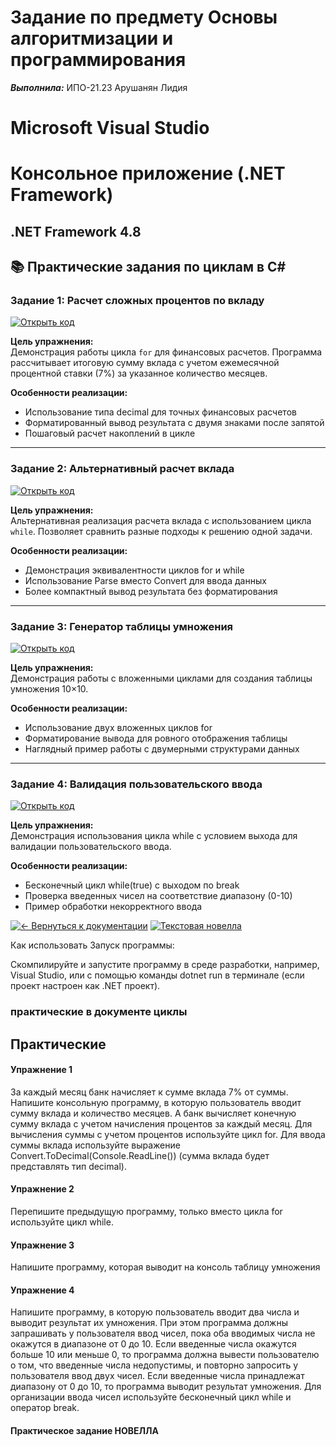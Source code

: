 # Задание по предмету Основы алгоритмизации и программирования

***Выполнила:*** ИПО-21.23 Арушанян Лидия

# Microsoft Visual Studio

# Консольное приложение (.NET Framework)

## .NET Framework 4.8 ##


## 📚 Практические задания по циклам в C#

### Задание 1: Расчет сложных процентов по вкладу
[![Открыть код](https://img.shields.io/badge/Код-Задание_1-blue)](https://github.com/FallCracka/chalenge/blob/main/%D1%86%D0%B8%D0%BA%D0%BB%D1%8B/%D1%83%D0%BF%D1%80%D0%B0%D0%B6%D0%BD%D0%B5%D0%BD%D0%B8%D0%B5%201.cs)

**Цель упражнения:**  
Демонстрация работы цикла `for` для финансовых расчетов. Программа рассчитывает итоговую сумму вклада с учетом ежемесячной процентной ставки (7%) за указанное количество месяцев.

**Особенности реализации:**
- Использование типа decimal для точных финансовых расчетов
- Форматированный вывод результата с двумя знаками после запятой
- Пошаговый расчет накоплений в цикле

---

### Задание 2: Альтернативный расчет вклада
[![Открыть код](https://img.shields.io/badge/Код-Задание_2-green)](https://github.com/FallCracka/chalenge/blob/main/%D1%86%D0%B8%D0%BA%D0%BB%D1%8B/%D1%83%D0%BF%D1%80%D0%B0%D0%B6%D0%BD%D0%B5%D0%BD%D0%B8%D0%B5%202.cs)

**Цель упражнения:**  
Альтернативная реализация расчета вклада с использованием цикла `while`. Позволяет сравнить разные подходы к решению одной задачи.

**Особенности реализации:**
- Демонстрация эквивалентности циклов for и while
- Использование Parse вместо Convert для ввода данных
- Более компактный вывод результата без форматирования

---

### Задание 3: Генератор таблицы умножения
[![Открыть код](https://img.shields.io/badge/Код-Задание_3-yellow)](https://github.com/FallCracka/chalenge/blob/main/%D1%86%D0%B8%D0%BA%D0%BB%D1%8B/%D1%83%D0%BF%D1%80%D0%B0%D0%B6%D0%BD%D0%B5%D0%BD%D0%B8%D0%B5%203.cs)

**Цель упражнения:**  
Демонстрация работы с вложенными циклами для создания таблицы умножения 10×10.

**Особенности реализации:**
- Использование двух вложенных циклов for
- Форматирование вывода для ровного отображения таблицы
- Наглядный пример работы с двумерными структурами данных

---

### Задание 4: Валидация пользовательского ввода
[![Открыть код](https://img.shields.io/badge/Код-Задание_4-red)](https://github.com/FallCracka/chalenge/blob/main/%D1%86%D0%B8%D0%BA%D0%BB%D1%8B/%D1%83%D0%BF%D1%80%D0%B0%D0%B6%D0%BD%D0%B5%D0%BD%D0%B8%D0%B5%204.cs)

**Цель упражнения:**  
Демонстрация использования цикла while с условием выхода для валидации пользовательского ввода.

**Особенности реализации:**
- Бесконечный цикл while(true) с выходом по break
- Проверка введенных чисел на соответствие диапазону (0-10)
- Пример обработки некорректного ввода

[![← Вернуться к документации](https://img.shields.io/badge/←_Вернуться_к_README-документации-8A2BE2)](https://github.com/FallCracka/chalenge/blob/main/README.md)
[![Текстовая новелла](https://img.shields.io/badge/Новелла-Интерактивная_история-purple)](https://github.com/FallCracka/chalenge/tree/main/%D1%86%D0%B8%D0%BA%D0%BB%D1%8B/%D0%BD%D0%BE%D0%B2%D0%B5%D0%BB%D0%BB%D0%B0)



Как использовать Запуск программы:

Скомпилируйте и запустите программу в среде разработки, например, Visual Studio, или с помощью команды dotnet run в терминале (если проект настроен как .NET проект).


### практические в документе циклы ###

## Практические ##

#### Упражнение 1 ####

За каждый месяц банк начисляет к сумме вклада 7% от суммы. Напишите консольную программу, в которую пользователь вводит сумму вклада и количество месяцев. А банк вычисляет конечную сумму вклада с учетом начисления процентов за каждый месяц.
Для вычисления суммы с учетом процентов используйте цикл for. Для ввода суммы вклада используйте выражение Convert.ToDecimal(Console.ReadLine()) (сумма вклада будет представлять тип decimal).

#### Упражнение 2 ####

Перепишите предыдущую программу, только вместо цикла for используйте цикл while.

#### Упражнение 3 ####

Напишите программу, которая выводит на консоль таблицу умножения

#### Упражнение 4 ####

Напишите программу, в которую пользователь вводит два числа и выводит результат их умножения. При этом программа должны запрашивать у пользователя ввод чисел, пока оба вводимых числа не окажутся в диапазоне от 0 до 10. Если введенные числа окажутся больше 10 или меньше 0, то программа должна вывести пользователю о том, что введенные числа недопустимы, и повторно запросить у пользователя ввод двух чисел. Если введенные числа принадлежат диапазону от 0 до 10, то программа выводит результат умножения.
Для организации ввода чисел используйте бесконечный цикл while и оператор break.

#### Практическое задание НОВЕЛЛА ####

